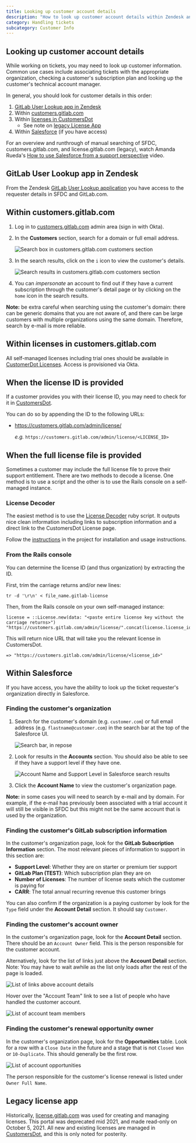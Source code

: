 ```yaml
---
title: Looking up customer account details
description: "How to look up customer account details within Zendesk and customers.gitlab.com"
category: Handling tickets
subcategory: Customer Info
---
```


## Looking up customer account details

While working on tickets, you may need to look up customer information. Common
use cases include associating tickets with the appropriate organization,
checking a customer's subscription plan and looking up the customer's technical
account manager.

In general, you should look for customer details in this order:

1. [GitLab User Lookup app in Zendesk](#gitlab-user-lookup-app-in-zendesk)
1. Within [customers.gitlab.com](#within-customersgitlabcom)
1. Within [licenses in CustomersDot](#within-licenses-in-customersgitlabcom)
   - See note on [legacy License App](#legacy-license-app)
1. Within [Salesforce](#within-salesforce) (if you have access)

For an overview and runthrough of manual searching of SFDC, customers.gitlab.com, and license.gitlab.com (legacy), watch Amanda Rueda's
[How to use Salesforce from a support perspective](https://drive.google.com/drive/u/0/search?q=Amanda%27s%20Salesforce%20Class%20parent:1JDdcj2ESdCc_ReG0-n7RyAIxbIFkcQ1K)
video.

## GitLab User Lookup app in Zendesk

From the Zendesk [GitLab User Lookup application](/handbook/support/readiness/operations/docs/zendesk/apps#gitlab-user-lookup) you have access to the requester details in SFDC and GitLab.com.

## Within customers.gitlab.com

1. Log in to [customers.gitlab.com](https://customers.gitlab.com/admin) admin area
   (sign in with Okta).

1. In the **Customers** section, search for a domain or full email address.

   ![Search box in customers.gitlab.com customers section](/handbook/support/workflows/assets/customers-gitlab-com-search.png)

1. In the search results, click on the `i` icon to view the customer's details.

   ![Search results in customers.gitlab.com customers section](/handbook/support/workflows/assets/customers-gitlab-com-search-results.png)

1. You can *impersonate* an account to find out if they have a current
   subscription through the customer's detail page or by clicking on the `home`
   icon in the search results.

**Note:** be extra careful when searching using the customer's domain: there can be generic domains
that you are not aware of, and there can be large customers with multiple organizations using the same
domain. Therefore, search by e-mail is more reliable.

## Within licenses in customers.gitlab.com

All self-managed licenses including trial ones should be available in [CustomerDot Licenses](https://customers.gitlab.com/admin/license).
Access is provisioned via Okta.

## When the license ID is provided

If a customer provides you with their license ID, you may need to check for it
in [CustomersDot](https://customers.gitlab.com/admin).

You can do so by appending the ID to the following URLs:

- <https://customers.gitlab.com/admin/license/>

  *e.g.* `https://customers.gitlab.com/admin/license/<LICENSE_ID>`

## When the full license file is provided

Sometimes a customer may include the full license file to prove their support
entitlement. There are two methods to decode a license. One method is to use a
script and the other is to use the Rails console on a self-managed instance.

### License Decoder

The easiest method is to use the [License Decoder](https://gitlab.com/gitlab-com/support/toolbox/license-decoder) ruby script.
It outputs nice clean information including links to subscription information
and a direct link to the CustomersDot License page.

Follow the [instructions](https://gitlab.com/gitlab-com/support/toolbox/license-decoder#gitlab-license-decoder) in the project
for installation and usage instructions.

### From the Rails console

You can determine the license ID (and thus organization) by
extracting the ID.

First, trim the carriage returns and/or new lines:

```text
tr -d '\r\n' < file_name.gitlab-license
```

Then, from the Rails console on your own self-managed instance:

```text
license = ::License.new(data: "<paste entire license key without the carriage returns>")
"https://customers.gitlab.com/admin/license/".concat(license.license_id.to_s)
```

This will return nice URL that will take you the relevant license in CustomersDot.

```text
=> "https://customers.gitlab.com/admin/license/<license_id>"
```

## Within Salesforce

If you have access, you have the ability to look up the ticket requester's organization directly in Salesforce.

### Finding the customer's organization

1. Search for the customer's domain (e.g. `customer.com`) or full email address
   (e.g. `flastname@customer.com`) in the search bar at the top of the
   Salesforce UI.

   ![Search bar, in repose](/images/handbook/support/zendesk_needs_org-sfdc-search.png)

1. Look for results in the **Accounts** section. You should also be able to see
   if they have a support level if they have one.

   ![Account Name and Support Level in Salesforce search results](/handbook/support/workflows/assets/salesforce-search-results-accounts.png)

1. Click the **Account Name** to view the customer's organization page.

**Note:** in some cases you will need to search by e-mail and by domain. For example,
if the e-mail has previously been associated with a trial account it will still be visible
in SFDC but this might not be the same account that is used by the organization.

### Finding the customer's GitLab subscription information

In the customer's organization page, look for the **GitLab Subscription Information**
section. The most relevant pieces of information to support in this section are:

- **Support Level**: Whether they are on starter or premium tier support
- **GitLab Plan (TEST)**: Which subscription plan they are on
- **Number of Licenses**: The number of license seats which the customer is paying for
- **CARR**: The total annual recurring revenue this customer brings

You can also confirm if the organization is a paying customer by look for the
`Type` field under the **Account Detail** section. It should say `Customer`.

### Finding the customer's account owner

In the customer's organization page, look for the **Account Detail** section.
There should be an `Account Owner` field. This is the person responsible for
the customer account.

Alternatively, look for the list of links just above the **Account Detail**
section. Note: You may have to wait awhile as the list only loads after the
rest of the page is loaded.

![List of links above account details](/handbook/support/workflows/assets/salesforce-account-detail-links.png)

Hover over the "Account Team" link to see a list of people who have handled the
customer account.

![List of account team members](/handbook/support/workflows/assets/salesforce-account-team-list.png)

### Finding the customer's renewal opportunity owner

In the customer's organization page, look for the **Opportunities** table. Look
for a row with a `Close Date` in the future and a stage that is not `Closed Won`
or `10-Duplicate`. This should generally be the first row.

![List of account opportunities](/handbook/support/workflows/assets/salesforce-account-team-list.png)

The person responsible for the customer's license renewal is listed under
`Owner Full Name`.

## Legacy license app

Historically, [license.gitlab.com](https://license.gitlab.com) was used for creating and managing licenses.  This portal was deprecated mid 2021, and made read-only on October 5, 2021.
All new and existing licenses are managed in [CustomersDot](https://customers.gitlab.com/admin/license), and this is only noted for posterity.
